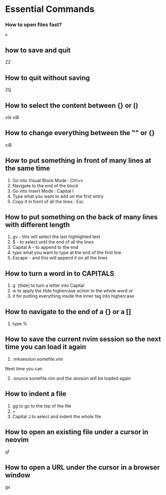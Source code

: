 # Essential Commands

### How to open files fast?

`e`

## how to save and quit

ZZ

## How to quit without saving

ZQ

## How to select the content between {} or ()

vib
viB

## How to change everything between the "" or {}

ciB

## How to put something in front of many lines at the same time

1. Go into Visual Block Mode : Ctrl+v
2. Navigate to the end of the block
3. Go into Insert Mode : Capital I
4. Type what you want to add on the first entry
5. Copy it in front of all the lines : Esc

## How to put something on the back of many lines with different length

1. gv - this will select the last highlighted text
2. $ - to select until the end of all the lines
3. Capital A - to append to the end
4. type what you want to type at the end of the first line
5. Escape - and this will append it on all the lines

## How to turn a word in to CAPITALS

1. g` (tilde) to turn a letter into Capital
2. w to apply the tilde highercase action to the whole word
   or
3. it for putting everything inside the inner tag into highercase

## How to navigate to the end of a {} or a []

1. type %

## How to save the current nvim session so the next time you can load it again

1. :mksession somefile.vim

Next time you can

2. :source somefile.vim and the session will be loaded again

## How to indent a file

1. gg to go to the top of the file
2. =
3. Capital J to select and indent the whole file

## How to open an existing file under a cursor in neovim

gf

## How to open a URL under the cursor in a browser window

gx
